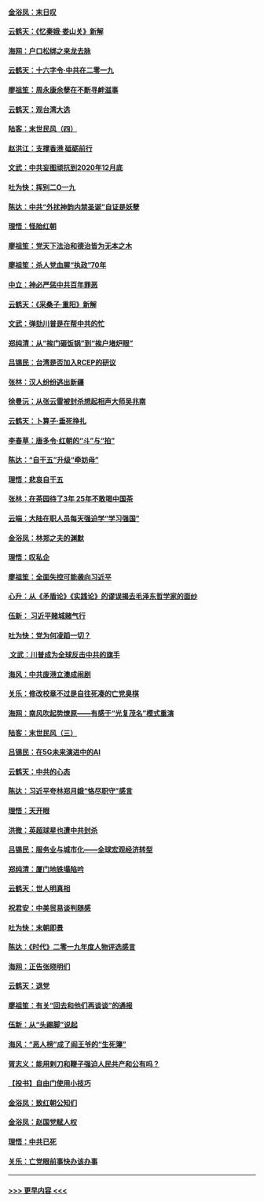 #### [金浴凤：末日叹](../pages/nsc993/n11752359.md?t=12300455) 
#### [云鹤天：《忆秦娥‧娄山关》新解](../pages/nsc993/n11752348.md?t=12300455) 
#### [海网：户口松绑之来龙去脉](../pages/nsc993/n11752328.md?t=12300455) 
#### [云鹤天：十六字令‧中共在二零一九](../pages/nsc993/n11752305.md?t=12300455) 
#### [廖祖笙：周永康余孽在不断寻衅滋事](../pages/nsc993/n11751013.md?t=12300455) 
#### [云鹤天：观台湾大选](../pages/nsc993/n11751007.md?t=12300455) 
#### [陆客：末世民风（四）](../pages/nsc993/n11749203.md?t=12300455) 
#### [赵洪江：支撑香港 砥砺前行](../pages/nsc993/n11748482.md?t=12300455) 
#### [文武：中共妄图顽抗到2020年12月底](../pages/nsc993/n11748446.md?t=12300455) 
#### [吐为快：挥别二O一九](../pages/nsc993/n11748411.md?t=12300455) 
#### [陈达：中共“外扰神韵内禁圣诞”自证是妖孽](../pages/nsc993/n11748226.md?t=12300455) 
#### [理悟：怪胎红朝](../pages/nsc993/n11748206.md?t=12300455) 
#### [廖祖笙：党天下法治和德治皆为无本之木](../pages/nsc993/n11748135.md?t=12300455) 
#### [廖祖笙：杀人党血腥“执政”70年](../pages/nsc993/n11745144.md?t=12300455) 
#### [中立：神必严惩中共百年罪恶](../pages/nsc993/n11744970.md?t=12300455) 
#### [云鹤天：《采桑子‧重阳》新解](../pages/nsc993/n11744948.md?t=12300455) 
#### [文武：弹劾川普是在帮中共的忙](../pages/nsc993/n11744758.md?t=12300455) 
#### [郑纯清：从“挨门砸饭锅”到“挨户堵炉眼”](../pages/nsc993/n11744745.md?t=12300455) 
#### [吕锡民：台湾是否加入RCEP的研议](../pages/nsc993/n11744701.md?t=12300455) 
#### [张林：汉人纷纷逃出新疆](../pages/nsc993/n11743530.md?t=12300455) 
#### [徐曼沅：从张云雷被封杀想起相声大师吴兆南](../pages/nsc993/n11741816.md?t=12300455) 
#### [云鹤天：卜算子‧垂死挣扎](../pages/nsc993/n11739956.md?t=12300455) 
#### [李春草：唐多令‧红朝的“斗”与“拍”](../pages/nsc993/n11739830.md?t=12300455) 
#### [陈达：“自干五”升级“牵妨母”](../pages/nsc993/n11739724.md?t=12300455) 
#### [理悟：悲哀自干五](../pages/nsc993/n11739547.md?t=12300455) 
#### [张林：在茶园待了3年 25年不敢喝中国茶](../pages/nsc993/n11739240.md?t=12300455) 
#### [云端：大陆在职人员每天强迫学“学习强国”](../pages/nsc993/n11738735.md?t=12300455) 
#### [金浴凤：林郑之夫的渊默](../pages/nsc993/n11737735.md?t=12300455) 
#### [理悟：叹私企](../pages/nsc993/n11737715.md?t=12300455) 
#### [廖祖笙：全面失控可能袭向习近平](../pages/nsc993/n11737704.md?t=12300455) 
#### [心升：从《矛盾论》《实践论》的谬误揭去毛泽东哲学家的面纱](../pages/nsc993/n11736962.md?t=12300455) 
#### [伍新： 习近平赌城赌气行](../pages/nsc993/n11736929.md?t=12300455) 
#### [吐为快：党为何凌蹈一切？](../pages/nsc993/n11736915.md?t=12300455) 
#### [ 文武：川普成为全球反击中共的旗手](../pages/nsc993/n11736882.md?t=12300455) 
#### [海风：中共废港立澳成闹剧](../pages/nsc993/n11735857.md?t=12300455) 
#### [关乐：修改校章不过是自往死凑的亡党臭棋](../pages/nsc993/n11735097.md?t=12300455) 
#### [海网：南风吹起势燎原——有感于“光复茂名”模式重演](../pages/nsc993/n11732308.md?t=12300455) 
#### [陆客：末世民风（三）](../pages/nsc993/n11732211.md?t=12300455) 
#### [吕锡民：在5G未来演进中的AI](../pages/nsc993/n11730010.md?t=12300455) 
#### [云鹤天：中共的心态](../pages/nsc993/n11729906.md?t=12300455) 
#### [陈达：习近平夸林郑月娥“恪尽职守”感言](../pages/nsc993/n11729881.md?t=12300455) 
#### [理悟：天开眼](../pages/nsc993/n11729699.md?t=12300455) 
#### [洪微：英超球星也遭中共封杀](../pages/nsc993/n11727243.md?t=12300455) 
#### [吕锡民：服务业与城市化——全球宏观经济转型](../pages/nsc993/n11725845.md?t=12300455) 
#### [郑纯清：厦门地铁塌陷吟](../pages/nsc993/n11725813.md?t=12300455) 
#### [云鹤天：世人明真相](../pages/nsc993/n11725621.md?t=12300455) 
#### [祝君安：中美贸易谈判随感](../pages/nsc993/n11725609.md?t=12300455) 
#### [吐为快：末朝即景](../pages/nsc993/n11723365.md?t=12300455) 
#### [陈达：《时代》二零一九年度人物评选感言](../pages/nsc993/n11723337.md?t=12300455) 
#### [海网：正告张晓明们](../pages/nsc993/n11723228.md?t=12300455) 
#### [云鹤天：退党](../pages/nsc993/n11723056.md?t=12300455) 
#### [廖祖笙：有关“回去和他们再谈谈”的通报](../pages/nsc993/n11722442.md?t=12300455) 
#### [伍新：从“头踢脚”说起](../pages/nsc993/n11722429.md?t=12300455) 
#### [海风：“恶人榜”成了阎王爷的“生死簿”](../pages/nsc993/n11722272.md?t=12300455) 
#### [胥志义：能用剌刀和鞭子强迫人民共产和公有吗？](../pages/nsc993/n11720569.md?t=12300455) 
#### [【投书】自由门使用小技巧](../pages/nsc993/n11720180.md?t=12300455) 
#### [金浴凤：致红朝公知们](../pages/nsc993/n11720563.md?t=12300455) 
#### [金浴凤：赵国党赋人权](../pages/nsc993/n11720533.md?t=12300455) 
#### [理悟：中共已死](../pages/nsc993/n11720233.md?t=12300455) 
#### [关乐：亡党眼前事快办该办事](../pages/nsc993/n11719160.md?t=12300455) 

----
#### [ >>> 更早内容 <<< ](../indexes/nsc993-earlier.md)
